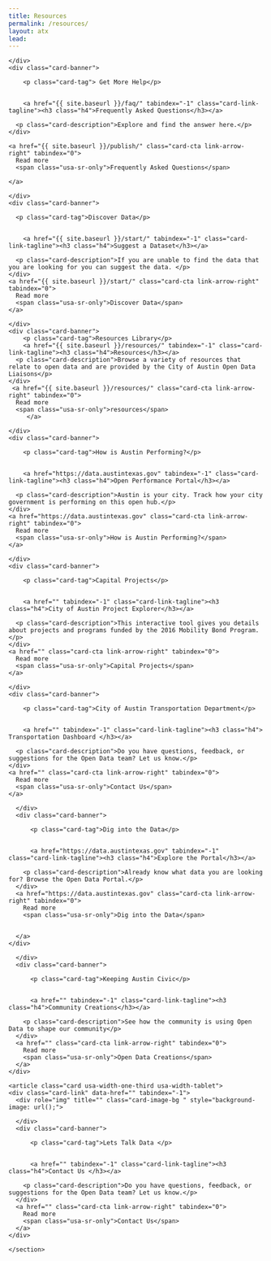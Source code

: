 ```yaml
---
title: Resources
permalink: /resources/
layout: atx
lead:
---
```

<section class="usa-grid">

<article class="card usa-width-one-third usa-width-tablet">
  <div class="card-link" data-href="" tabindex="-1">
    <div role="img" title="a woman at a cafe using the open data portal" class="card-image-bg " style="background-image: url({{ site.baseurl }}/images/starterkit/23.png);">

    </div>
    <div class="card-banner">

        <p class="card-tag"> Get More Help</p>


        <a href="{{ site.baseurl }}/faq/" tabindex="-1" class="card-link-tagline"><h3 class="h4">Frequently Asked Questions</h3></a>

      <p class="card-description">Explore and find the answer here.</p>
    </div>

    <a href="{{ site.baseurl }}/publish/" class="card-cta link-arrow-right" tabindex="0">
      Read more
      <span class="usa-sr-only">Frequently Asked Questions</span>

    </a>
  </div>
</article>

<article class="card usa-width-one-third usa-width-tablet">
  <div class="card-link" data-href="{{ site.baseurl }}/start/" tabindex="-1">
    <div role="img" title="a hand holding a phone with the portal homepage" class="card-image-bg " style="background-image: url({{ site.baseurl }}/images/starterkit/31.png);">

    </div>
    <div class="card-banner">

      <p class="card-tag">Discover Data</p>


        <a href="{{ site.baseurl }}/start/" tabindex="-1" class="card-link-tagline"><h3 class="h4">Suggest a Dataset</h3></a>

      <p class="card-description">If you are unable to find the data that you are looking for you can suggest the data. </p>
    </div>
    <a href="{{ site.baseurl }}/start/" class="card-cta link-arrow-right" tabindex="0">
      Read more
      <span class="usa-sr-only">Discover Data</span>
    </a>
  </div>
</article>

<article class="card usa-width-one-third usa-width-tablet">
  <div class="card-link" data-href="{{ site.baseurl }}/resources/" tabindex="-1">
    <div role="img" title="" class="card-image-bg " style="background-image: url();">

    </div>
    <div class="card-banner">
        <p class="card-tag">Resources Library</p>
        <a href="{{ site.baseurl }}/resources/" tabindex="-1" class="card-link-tagline"><h3 class="h4">Resources</h3></a>
      <p class="card-description">Browse a variety of resources that relate to open data and are provided by the City of Austin Open Data Liaisons</p>
    </div>
     <a href="{{ site.baseurl }}/resources/" class="card-cta link-arrow-right" tabindex="0">
      Read more
      <span class="usa-sr-only">resources</span>
         </a>
  </div>
</article>
  </section>

<section class="usa-grid">

<article class="card usa-width-one-third usa-width-tablet">
  <div class="card-link" data-href="https://data.austintexas.gov" tabindex="-1">
    <div role="img" title="screenshot of the portal homepage" class="card-image-bg " style="background-image: url({{ site.baseurl }}/images/gettingstarted/create0.png);">

    </div>
    <div class="card-banner">

        <p class="card-tag">How is Austin Performing?</p>


        <a href="https://data.austintexas.gov" tabindex="-1" class="card-link-tagline"><h3 class="h4">Open Performance Portal</h3></a>

      <p class="card-description">Austin is your city. Track how your city government is performing on this open hub.</p>
    </div>
    <a href="https://data.austintexas.gov" class="card-cta link-arrow-right" tabindex="0">
      Read more
      <span class="usa-sr-only">How is Austin Performing?</span>
    </a>
  </div>
</article>

<article class="card usa-width-one-third usa-width-tablet">
  <div class="card-link" data-href="" tabindex="-1">
    <div role="img" title="" class="card-image-bg " style="background-image: url();">

    </div>
    <div class="card-banner">

        <p class="card-tag">Capital Projects</p>


        <a href="" tabindex="-1" class="card-link-tagline"><h3 class="h4">City of Austin Project Explorer</h3></a>

      <p class="card-description">This interactive tool gives you details about projects and programs funded by the 2016 Mobility Bond Program.</p>
    </div>
    <a href="" class="card-cta link-arrow-right" tabindex="0">
      Read more
      <span class="usa-sr-only">Capital Projects</span>
    </a>
  </div>
</article>

  <article class="card usa-width-one-third usa-width-tablet">
  <div class="card-link" data-href="" tabindex="-1">
    <div role="img" title="" class="card-image-bg " style="background-image: url();">

    </div>
    <div class="card-banner">

        <p class="card-tag">City of Austin Transportation Department</p>


        <a href="" tabindex="-1" class="card-link-tagline"><h3 class="h4"> Transportation Dashboard </h3></a>

      <p class="card-description">Do you have questions, feedback, or suggestions for the Open Data team? Let us know.</p>
    </div>
    <a href="" class="card-cta link-arrow-right" tabindex="0">
      Read more
      <span class="usa-sr-only">Contact Us</span>
    </a>
  </div>
</article>

  </section>

  <section class="usa-grid">

  <article class="card usa-width-one-third usa-width-tablet">
    <div class="card-link" data-href="https://data.austintexas.gov" tabindex="-1">
      <div role="img" title="screenshot of the portal homepage" class="card-image-bg " style="background-image: url({{ site.baseurl }}/images/gettingstarted/create0.png);">

      </div>
      <div class="card-banner">

          <p class="card-tag">Dig into the Data</p>


          <a href="https://data.austintexas.gov" tabindex="-1" class="card-link-tagline"><h3 class="h4">Explore the Portal</h3></a>

        <p class="card-description">Already know what data you are looking for? Browse the Open Data Portal.</p>
      </div>
      <a href="https://data.austintexas.gov" class="card-cta link-arrow-right" tabindex="0">
        Read more
        <span class="usa-sr-only">Dig into the Data</span>


      </a>
    </div>
  </article>

  <article class="card usa-width-one-third usa-width-tablet">
    <div class="card-link" data-href="" tabindex="-1">
      <div role="img" title="" class="card-image-bg " style="background-image: url();">

      </div>
      <div class="card-banner">

          <p class="card-tag">Keeping Austin Civic</p>


          <a href="" tabindex="-1" class="card-link-tagline"><h3 class="h4">Community Creations</h3></a>

        <p class="card-description">See how the community is using Open Data to shape our community</p>
      </div>
      <a href="" class="card-cta link-arrow-right" tabindex="0">
        Read more
        <span class="usa-sr-only">Open Data Creations</span>
      </a>
    </div>
  </article>

    <article class="card usa-width-one-third usa-width-tablet">
    <div class="card-link" data-href="" tabindex="-1">
      <div role="img" title="" class="card-image-bg " style="background-image: url();">

      </div>
      <div class="card-banner">

          <p class="card-tag">Lets Talk Data </p>


          <a href="" tabindex="-1" class="card-link-tagline"><h3 class="h4">Contact Us </h3></a>

        <p class="card-description">Do you have questions, feedback, or suggestions for the Open Data team? Let us know.</p>
      </div>
      <a href="" class="card-cta link-arrow-right" tabindex="0">
        Read more
        <span class="usa-sr-only">Contact Us</span>
      </a>
    </div>
  </article>

    </section>
